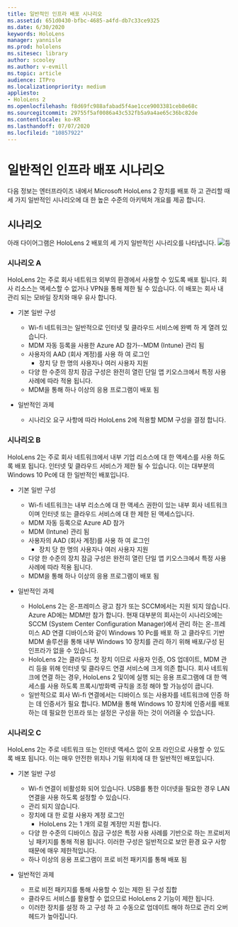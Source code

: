 ```yaml
---
title: 일반적인 인프라 배포 시나리오
ms.assetid: 651d0430-bfbc-4685-a4fd-db7c33ce9325
ms.date: 6/30/2020
keywords: HoloLens
manager: yannisle
ms.prod: hololens
ms.sitesec: library
author: scooley
ms.author: v-evmill
ms.topic: article
audience: ITPro
ms.localizationpriority: medium
appliesto:
- HoloLens 2
ms.openlocfilehash: f8d69fc988afabad5f4ae1cce9003381ceb8e68c
ms.sourcegitcommit: 29755f5af0086a43c532fb5a9a4ae65c36bc82de
ms.contentlocale: ko-KR
ms.lasthandoff: 07/07/2020
ms.locfileid: "10857922"
---
```

# 일반적인 인프라 배포 시나리오
다음 정보는 엔터프라이즈 내에서 Microsoft HoloLens 2 장치를 배포 하 고 관리할 때 세 가지 일반적인 시나리오에 대 한 높은 수준의 아키텍처 개요를 제공 합니다.

## 시나리오

아래 다이어그램은 HoloLens 2 배포의 세 가지 일반적인 시나리오를 나타냅니다. 
![등](images/scenarios.jpg)

### 시나리오 A

HoloLens 2는 주로 회사 네트워크 외부의 환경에서 사용할 수 있도록 배포 됩니다. 회사 리소스는 액세스할 수 없거나 VPN을 통해 제한 될 수 있습니다. 이 배포는 회사 내 관리 되는 모바일 장치와 매우 유사 합니다.
 * 기본 일반 구성
   * Wi-fi 네트워크는 일반적으로 인터넷 및 클라우드 서비스에 완벽 하 게 열려 있습니다.
   * MDM 자동 등록을 사용한 Azure AD 참가--MDM (Intune) 관리 됨
   * 사용자의 AAD (회사 계정)를 사용 하 여 로그인 
     * 장치 당 한 명의 사용자나 여러 사용자 지원
   * 다양 한 수준의 장치 잠금 구성은 완전히 열린 단일 앱 키오스크에서 특정 사용 사례에 따라 적용 됩니다.
   * MDM을 통해 하나 이상의 응용 프로그램이 배포 됨

* 일반적인 과제
   * 시나리오 요구 사항에 따라 HoloLens 2에 적용할 MDM 구성을 결정 합니다.

### 시나리오 B

HoloLens 2는 주로 회사 네트워크에서 내부 기업 리소스에 대 한 액세스를 사용 하도록 배포 됩니다. 인터넷 및 클라우드 서비스가 제한 될 수 있습니다. 이는 대부분의 Windows 10 Pc에 대 한 일반적인 배포입니다.
 * 기본 일반 구성
   * Wi-fi 네트워크는 내부 리소스에 대 한 액세스 권한이 있는 내부 회사 네트워크 이며 인터넷 또는 클라우드 서비스에 대 한 제한 된 액세스입니다.
   * MDM 자동 등록으로 Azure AD 참가 
   * MDM (Intune) 관리 됨
   * 사용자의 AAD (회사 계정)를 사용 하 여 로그인
     * 장치 당 한 명의 사용자나 여러 사용자 지원
   * 다양 한 수준의 장치 잠금 구성은 완전히 열린 단일 앱 키오스크에서 특정 사용 사례에 따라 적용 됩니다.
   * MDM을 통해 하나 이상의 응용 프로그램이 배포 됨

 * 일반적인 과제
   * HoloLens 2는 온-프레미스 광고 참가 또는 SCCM에서는 지원 되지 않습니다. Azure AD에는 MDM만 참가 합니다. 현재 대부분의 회사는이 시나리오에는 SCCM (System Center Configuration Manager)에서 관리 하는 온-프레미스 AD 연결 디바이스와 같이 Windows 10 Pc를 배포 하 고 클라우드 기반 MDM 솔루션을 통해 내부 Windows 10 장치를 관리 하기 위해 배포/구성 된 인프라가 없을 수 있습니다.
   * HoloLens 2는 클라우드 첫 장치 이므로 사용자 인증, OS 업데이트, MDM 관리 등을 위해 인터넷 및 클라우드 연결 서비스에 크게 의존 합니다. 회사 네트워크에 연결 하는 경우, HoloLens 2 및이에 실행 되는 응용 프로그램에 대 한 액세스를 사용 하도록 프록시/방화벽 규칙을 조정 해야 할 가능성이 큽니다. 
   * 일반적으로 회사 Wi-fi 연결에서는 디바이스 또는 사용자를 네트워크에 인증 하는 데 인증서가 필요 합니다. MDM을 통해 Windows 10 장치에 인증서를 배포 하는 데 필요한 인프라 또는 설정은 구성을 하는 것이 어려울 수 있습니다.

### 시나리오 C

HoloLens 2는 주로 네트워크 또는 인터넷 액세스 없이 오프 라인으로 사용할 수 있도록 배포 됩니다. 이는 매우 안전한 위치나 기밀 위치에 대 한 일반적인 배포입니다.
 * 기본 일반 구성
   * Wi-fi 연결이 비활성화 되어 있습니다. USB를 통한 이더넷을 필요한 경우 LAN 연결을 사용 하도록 설정할 수 있습니다.
   * 관리 되지 않습니다.
   * 장치에 대 한 로컬 사용자 계정 로그인
     * HoloLens 2는 1 개의 로컬 계정만 지원 합니다.
   * 다양 한 수준의 디바이스 잠금 구성은 특정 사용 사례를 기반으로 하는 프로비저닝 패키지를 통해 적용 됩니다. 이러한 구성은 일반적으로 보안 환경 요구 사항 때문에 매우 제한적입니다.
   * 하나 이상의 응용 프로그램이 프로 비전 패키지를 통해 배포 됨

 * 일반적인 과제
   * 프로 비전 패키지를 통해 사용할 수 있는 제한 된 구성 집합
   * 클라우드 서비스를 활용할 수 없으므로 HoloLens 2 기능이 제한 됩니다.
   * 이러한 장치를 설정 하 고 구성 하 고 수동으로 업데이트 해야 하므로 관리 오버 헤드가 높아집니다.
